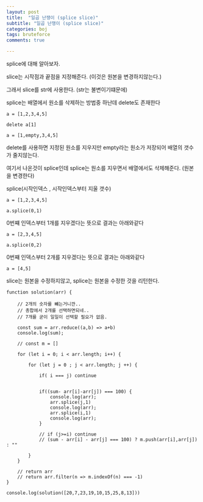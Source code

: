 ```yaml
---
layout: post
title:  "일곱 난쟁이 (splice slice)"
subtitle: "일곱 난쟁이 (splice slice)"
categories: boj
tags: bruteforce
comments: true

---
```


splice에 대해 알아보자.

slice는 시작점과 끝점을 지정해준다. (이것은 원본을 변경하지않는다.)

그래서 slice를 str에 사용한다. (str는 불변이기떄문에)

splice는 배열에서 원소를 삭제하는 방법중 하난데 delete도 존재한다

```
a = [1,2,3,4,5]

delete a[1]

a = [1,empty,3,4,5] 
```

delete를 사용하면 지정된 원소를 지우지만 empty라는 원소가 저장되어 배열의 갯수가 줄지않는다.

여기서 나온것이 splice인데 splice는 원소를 지우면서 배열에서도 삭제해준다. (원본을 변경한다)

splice(시작인덱스 , 시작인덱스부터 지울 갯수)

```
a = [1,2,3,4,5]

a.splice(0,1)
```

0번쨰 인덱스부터 1개를 지우겠다는 뜻으로 결과는 아래와같다

```
a = [2,3,4,5]

a.splice(0,2)
```
0번쨰 인덱스부터 2개를 지우겠다는 뜻으로 결과는 아래와같다

```
a = [4,5]
```

slice는 원본을 수정하지않고, splice는 원본을 수정한 것을 리턴한다.

```
function solution(arr) {

    // 2개의 숫자를 뺴는거니깐..
    // 총합에서 2개를 선택하면되네..
    // 7개를 굳이 일일이 선택할 필요가 없음.

    const sum = arr.reduce((a,b) => a+b)
    console.log(sum);
    
    // const m = []

    for (let i = 0; i < arr.length; i++) {

        for (let j = 0 ; j < arr.length; j ++) {

            if( i === j) continue

            
            if((sum- arr[i]-arr[j]) === 100) {
                console.log(arr);
                arr.splice(j,1)
                console.log(arr);
                arr.splice(i,1)
                console.log(arr);
            }

            // if (j>=i) continue   
            // (sum - arr[i] - arr[j] === 100) ? m.push(arr[i],arr[j]) : ""

        }
    }

    // return arr
    // return arr.filter(n => m.indexOf(n) === -1)
}  

console.log(solution([20,7,23,19,10,15,25,8,13]))
```